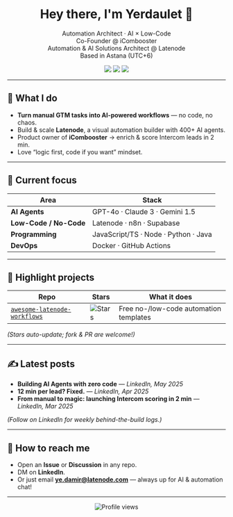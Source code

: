 <!-- Header -->
<h1 align="center">Hey there, I'm Yerdaulet 👋</h1>
<p align="center">
  Automation Architect · AI × Low-Code <br>
  Co-Founder @ iCombooster <br>
  Automation & AI Solutions Architect @ Latenode <br> 
  Based in Astana (UTC+6)
</p>

<!-- Badges -->
<p align="center">
  <a href="https://latenode.com"><img src="https://img.shields.io/badge/Platform-Latenode-blue?logo=githubactions&logoColor=white"></a>
  <a href="https://linkedin.com/in/yerdauletdamir"><img src="https://img.shields.io/badge/Follow-LinkedIn-0A66C2?logo=linkedin&logoColor=white"></a>
  <a href="mailto:ye.damir@latenode.com"><img src="https://img.shields.io/badge/Contact-Email-red?logo=gmail&logoColor=white"></a>
</p>

---

## 🚀 What I do

- **Turn manual GTM tasks into AI-powered workflows** — no code, no chaos.  
- Build & scale **Latenode**, a visual automation builder with 400+ AI agents.  
- Product owner of **iCombooster** → enrich & score Intercom leads in 2 min.  
- Love “logic first, code if you want” mindset.

---

## 🔧 Current focus

| Area | Stack |
|------|-------|
| **AI Agents** | GPT-4o · Claude 3 · Gemini 1.5 |
| **Low-Code / No-Code** | Latenode · n8n · Supabase |
| **Programming** | JavaScript/TS · Node · Python · Java |
| **DevOps** | Docker · GitHub Actions |

---

## 🌟 Highlight projects

| Repo | Stars | What it does |
|------|-------|--------------|
| [`awesome-latenode-workflows`](https://github.com/yeerdauleet/awesome-latenode-workflows) | ![Stars](https://img.shields.io/github/stars/latenode/awesome-latenode-workflows?style=social) | Free no-/low-code automation templates |

*(Stars auto-update; fork & PR are welcome!)*

---

## ✍️ Latest posts

<!-- LinkedIn RSS feed can be auto-updated via GitHub Action -->
- **Building AI Agents with zero code** — <i>LinkedIn, May 2025</i>  
- **12 min per lead? Fixed.** — <i>LinkedIn, Apr 2025</i>  
- **From manual to magic: launching Intercom scoring in 2 min** — <i>LinkedIn, Mar 2025</i>

*(Follow on LinkedIn for weekly behind-the-build logs.)*

---

## 🤝 How to reach me

- Open an **Issue** or **Discussion** in any repo.  
- DM on **LinkedIn**.  
- Or just email **ye.damir@latenode.com** — always up for AI & automation chat!

---

<p align="center">
  <img src="https://komarev.com/ghpvc/?username=YerdauletDamir&style=flat-square&color=blue" alt="Profile views"/>
</p>
